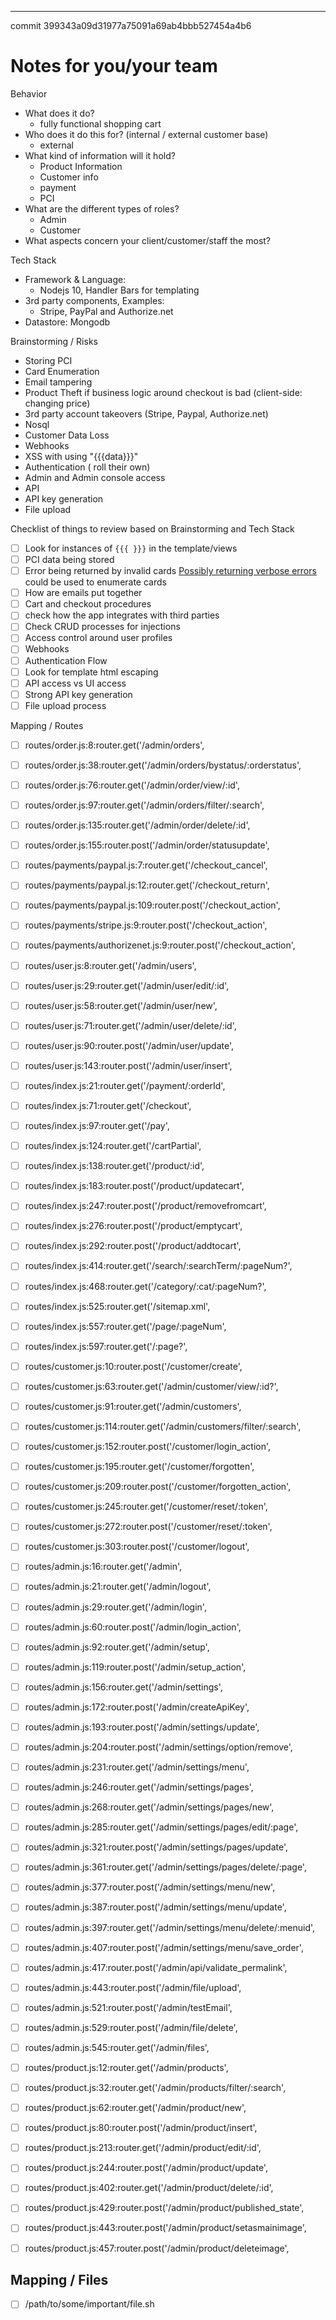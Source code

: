 
---
commit 399343a09d31977a75091a69ab4bbb527454a4b6

# Notes for you/your team

Behavior

* What does it do?
  * fully functional shopping cart 
* Who does it do this for? (internal / external customer base)
  * external
* What kind of information will it hold?
  * Product Information
  * Customer info
  * payment
  * PCI
* What are the different types of roles?
  * Admin
  * Customer
* What aspects concern your client/customer/staff the most?

Tech Stack

* Framework & Language: 
  * Nodejs 10, Handler Bars for templating
* 3rd party components, Examples:
  * Stripe, PayPal and Authorize.net 
* Datastore: Mongodb


Brainstorming / Risks
* Storing PCI
* Card Enumeration
* Email tampering
* Product Theft if business logic around checkout is bad (client-side: changing price)
* 3rd party account takeovers (Stripe, Paypal, Authorize.net)
* Nosql 
* Customer Data Loss 
* Webhooks
* XSS with using "{{{data}}}" 
* Authentication ( roll their own)
* Admin and Admin console access 
* API
* API key generation
* File upload 



Checklist of things to review based on Brainstorming and Tech Stack

- [ ] Look for instances of `{{{ }}}` in the template/views
- [ ] PCI data being stored
- [ ] Error being returned by invalid cards 
[Possibly returning verbose errors](https://github.com/mrvautin/expressCart/blob/399343a09d31977a75091a69ab4bbb527454a4b6/routes/payments/paypal.js#L63-L67) could be used to enumerate cards
- [ ] How are emails put together
- [ ] Cart and checkout procedures 
- [ ] check how the app integrates with third parties
- [ ] Check CRUD processes for injections
- [ ] Access control around user profiles
- [ ] Webhooks
- [ ] Authentication Flow 
- [ ] Look for template html escaping
- [ ] API access vs UI access
- [ ] Strong API key generation
- [ ] File upload process

Mapping / Routes

- [ ] routes/order.js:8:router.get('/admin/orders',
- [ ] routes/order.js:38:router.get('/admin/orders/bystatus/:orderstatus',
- [ ] routes/order.js:76:router.get('/admin/order/view/:id',
- [ ] routes/order.js:97:router.get('/admin/orders/filter/:search',
- [ ] routes/order.js:135:router.get('/admin/order/delete/:id',
- [ ] routes/order.js:155:router.post('/admin/order/statusupdate',
- [ ] routes/payments/paypal.js:7:router.get('/checkout_cancel',
- [ ] routes/payments/paypal.js:12:router.get('/checkout_return',
- [ ] routes/payments/paypal.js:109:router.post('/checkout_action',
- [ ] routes/payments/stripe.js:9:router.post('/checkout_action',
- [ ] routes/payments/authorizenet.js:9:router.post('/checkout_action',
- [ ] routes/user.js:8:router.get('/admin/users',
- [ ] routes/user.js:29:router.get('/admin/user/edit/:id',
- [ ] routes/user.js:58:router.get('/admin/user/new',
- [ ] routes/user.js:71:router.get('/admin/user/delete/:id',
- [ ] routes/user.js:90:router.post('/admin/user/update',
- [ ] routes/user.js:143:router.post('/admin/user/insert',
- [ ] routes/index.js:21:router.get('/payment/:orderId',
- [ ] routes/index.js:71:router.get('/checkout',
- [ ] routes/index.js:97:router.get('/pay',
- [ ] routes/index.js:124:router.get('/cartPartial',
- [ ] routes/index.js:138:router.get('/product/:id',
- [ ] routes/index.js:183:router.post('/product/updatecart',
- [ ] routes/index.js:247:router.post('/product/removefromcart',
- [ ] routes/index.js:276:router.post('/product/emptycart',
- [ ] routes/index.js:292:router.post('/product/addtocart',
- [ ] routes/index.js:414:router.get('/search/:searchTerm/:pageNum?',
- [ ] routes/index.js:468:router.get('/category/:cat/:pageNum?',
- [ ] routes/index.js:525:router.get('/sitemap.xml',
- [ ] routes/index.js:557:router.get('/page/:pageNum',
- [ ] routes/index.js:597:router.get('/:page?',
- [ ] routes/customer.js:10:router.post('/customer/create',
- [ ] routes/customer.js:63:router.get('/admin/customer/view/:id?',
- [ ] routes/customer.js:91:router.get('/admin/customers',
- [ ] routes/customer.js:114:router.get('/admin/customers/filter/:search',
- [ ] routes/customer.js:152:router.post('/customer/login_action',
- [ ] routes/customer.js:195:router.get('/customer/forgotten',
- [ ] routes/customer.js:209:router.post('/customer/forgotten_action',
- [ ] routes/customer.js:245:router.get('/customer/reset/:token',
- [ ] routes/customer.js:272:router.post('/customer/reset/:token',
- [ ] routes/customer.js:303:router.post('/customer/logout',
- [ ] routes/admin.js:16:router.get('/admin',
- [ ] routes/admin.js:21:router.get('/admin/logout',
- [ ] routes/admin.js:29:router.get('/admin/login',
- [ ] routes/admin.js:60:router.post('/admin/login_action',
- [ ] routes/admin.js:92:router.get('/admin/setup',
- [ ] routes/admin.js:119:router.post('/admin/setup_action',
- [ ] routes/admin.js:156:router.get('/admin/settings',
- [ ] routes/admin.js:172:router.post('/admin/createApiKey',
- [ ] routes/admin.js:193:router.post('/admin/settings/update',
- [ ] routes/admin.js:204:router.post('/admin/settings/option/remove',
- [ ] routes/admin.js:231:router.get('/admin/settings/menu',
- [ ] routes/admin.js:246:router.get('/admin/settings/pages',
- [ ] routes/admin.js:268:router.get('/admin/settings/pages/new',
- [ ] routes/admin.js:285:router.get('/admin/settings/pages/edit/:page',
- [ ] routes/admin.js:321:router.post('/admin/settings/pages/update',
- [ ] routes/admin.js:361:router.get('/admin/settings/pages/delete/:page',
- [ ] routes/admin.js:377:router.post('/admin/settings/menu/new',
- [ ] routes/admin.js:387:router.post('/admin/settings/menu/update',
- [ ] routes/admin.js:397:router.get('/admin/settings/menu/delete/:menuid',
- [ ] routes/admin.js:407:router.post('/admin/settings/menu/save_order',
- [ ] routes/admin.js:417:router.post('/admin/api/validate_permalink',
- [ ] routes/admin.js:443:router.post('/admin/file/upload',
- [ ] routes/admin.js:521:router.post('/admin/testEmail',
- [ ] routes/admin.js:529:router.post('/admin/file/delete',
- [ ] routes/admin.js:545:router.get('/admin/files',
- [ ] routes/product.js:12:router.get('/admin/products',
- [ ] routes/product.js:32:router.get('/admin/products/filter/:search',
- [ ] routes/product.js:62:router.get('/admin/product/new',
- [ ] routes/product.js:80:router.post('/admin/product/insert',
- [ ] routes/product.js:213:router.get('/admin/product/edit/:id',
- [ ] routes/product.js:244:router.post('/admin/product/update',
- [ ] routes/product.js:402:router.get('/admin/product/delete/:id',
- [ ] routes/product.js:429:router.post('/admin/product/published_state',
- [ ] routes/product.js:443:router.post('/admin/product/setasmainimage',
- [ ] routes/product.js:457:router.post('/admin/product/deleteimage',


## Mapping / Files

- [ ] /path/to/some/important/file.sh

